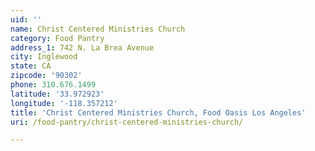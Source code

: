 ```yaml
---
uid: ''
name: Christ Centered Ministries Church
category: Food Pantry
address_1: 742 N. La Brea Avenue
city: Inglewood
state: CA
zipcode: '90302'
phone: 310.676.1499
latitude: '33.972923'
longitude: '-118.357212'
title: 'Christ Centered Ministries Church, Food Oasis Los Angeles'
uri: /food-pantry/christ-centered-ministries-church/

---
```


